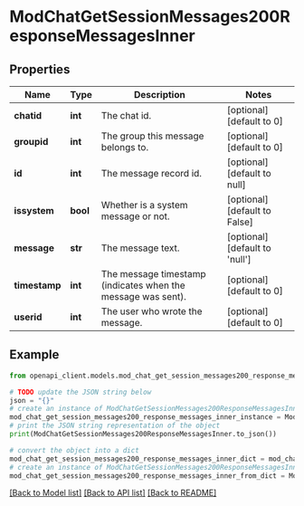 # ModChatGetSessionMessages200ResponseMessagesInner


## Properties

Name | Type | Description | Notes
------------ | ------------- | ------------- | -------------
**chatid** | **int** | The chat id. | [optional] [default to 0]
**groupid** | **int** | The group this message belongs to. | [optional] [default to 0]
**id** | **int** | The message record id. | [optional] [default to null]
**issystem** | **bool** | Whether is a system message or not. | [optional] [default to False]
**message** | **str** | The message text. | [optional] [default to 'null']
**timestamp** | **int** | The message timestamp (indicates when the message was sent). | [optional] [default to 0]
**userid** | **int** | The user who wrote the message. | [optional] [default to 0]

## Example

```python
from openapi_client.models.mod_chat_get_session_messages200_response_messages_inner import ModChatGetSessionMessages200ResponseMessagesInner

# TODO update the JSON string below
json = "{}"
# create an instance of ModChatGetSessionMessages200ResponseMessagesInner from a JSON string
mod_chat_get_session_messages200_response_messages_inner_instance = ModChatGetSessionMessages200ResponseMessagesInner.from_json(json)
# print the JSON string representation of the object
print(ModChatGetSessionMessages200ResponseMessagesInner.to_json())

# convert the object into a dict
mod_chat_get_session_messages200_response_messages_inner_dict = mod_chat_get_session_messages200_response_messages_inner_instance.to_dict()
# create an instance of ModChatGetSessionMessages200ResponseMessagesInner from a dict
mod_chat_get_session_messages200_response_messages_inner_from_dict = ModChatGetSessionMessages200ResponseMessagesInner.from_dict(mod_chat_get_session_messages200_response_messages_inner_dict)
```
[[Back to Model list]](../README.md#documentation-for-models) [[Back to API list]](../README.md#documentation-for-api-endpoints) [[Back to README]](../README.md)


